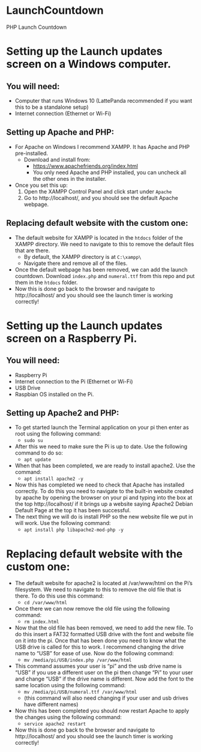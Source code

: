 # LaunchCountdown
PHP Launch Countdown

# Setting up the Launch updates screen on a Windows computer.
## You will need:
* Computer that runs Windows 10 (LattePanda recommended if you want this to be a standalone setup)
* Internet connection (Ethernet or Wi-Fi)

## Setting up Apache and PHP:
* For Apache on Windows I recommend XAMPP. It has Apache and PHP pre-installed.
  * Download and install from:
    * https://www.apachefriends.org/index.html
    * You only need Apache and PHP installed, you can uncheck all the other ones in the installer.
* Once you set this up:
  1. Open the XAMPP Control Panel and click start under `Apache`
  2. Go to http://localhost/, and you should see the default Apache webpage.
## Replacing default website with the custom one:
* The default website for XAMPP is located in the `htdocs` folder of the XAMPP directory. We need to navigate to this to remove the default files that are there.
  * By default, the XAMPP directory is at `C:\xampp\`
  * Navigate there and remove all of the files.
* Once the default webpage has been removed, we can add the launch countdown. Download `index.php` and `numeral.ttf` from this repo and put them in the `htdocs` folder.
* Now this is done go back to the browser and navigate to http://localhost/ and you should see the launch timer is working correctly!

# Setting up the Launch updates screen on a Raspberry Pi.
## You will need:
* Raspberry Pi
* Internet connection to the Pi (Ethernet or Wi-Fi)
* USB Drive
* Raspbian OS installed on the Pi.

## Setting up Apache2 and PHP:
* To get started launch the Terminal application on your pi then enter as root using the following command:
  * `sudo su`
* After this we need to make sure the Pi is up to date. Use the following command to do so:
  * `apt update`
* When that has been completed, we are ready to install apache2. Use the command:
  * `apt install apache2 -y`
* Now this has completed we need to check that Apache has installed correctly. To do this you need to navigate to the built-in website created by apache by opening the browser on your pi and typing into the box at the top http://localhost/ if it brings up a website saying Apache2 Debian Default Page at the top it has been successful.
* The next thing we will do is install PHP so the new website file we put in will work. Use the following command:
  * `apt install php libapache2-mod-php -y`
# Replacing default website with the custom one:
* The default website for apache2 is located at /var/www/html on the Pi’s filesystem. We need to navigate to this to remove the old file that is there. To do this use this command:
  * `cd /var/www/html`
* Once there we can now remove the old file using the following command:
  * `rm index.html`
* Now that the old file has been removed, we need to add the new file. To do this insert a FAT32 formatted USB drive with the font and website file on it into the pi. Once that has been done you need to know what the USB drive is called for this to work. I recommend changing the drive name to “USB” for ease of use. Now do the following command:
  * `mv /media/pi/USB/index.php /var/www/html`
* This command assumes your user is “pi” and the usb drive name is “USB” if you use a different user on the pi then change “Pi” to your user and change “USB” if the drive name is different.
Now add the font to the same location using the following command:
  * `mv /media/pi/USB/numeral.ttf /var/www/html`
  * (this command will also need changing if your user and usb drives have different names)
* Now this has been completed you should now restart Apache to apply the changes using the following command:
  * `service apache2 restart`
* Now this is done go back to the browser and navigate to http://localhost/ and you should see the launch timer is working correctly!
